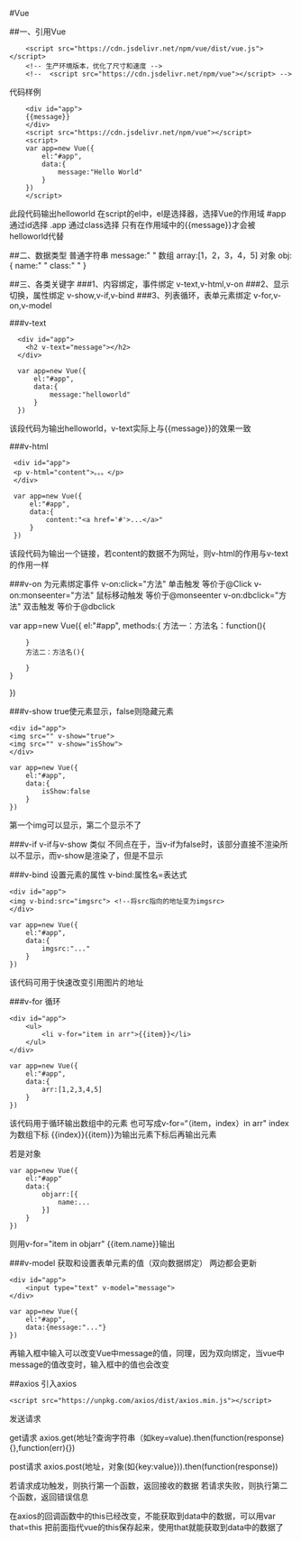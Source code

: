 #Vue

##一、引用Vue
<!-- 开发环境版本，包含了有帮助的命令行警告 -->
        <script src="https://cdn.jsdelivr.net/npm/vue/dist/vue.js"></script>
        <!-- 生产环境版本，优化了尺寸和速度 -->
        <!--  <script src="https://cdn.jsdelivr.net/npm/vue"></script> -->

代码样例

        <div id="app">
        {{message}}
        </div>
        <script src="https://cdn.jsdelivr.net/npm/vue"></script>
        <script>
        var app=new Vue({
            el:"#app",
            data:{
                message:"Hello World"
            }
        })
        </script>

此段代码输出helloworld
在script的el中，el是选择器，选择Vue的作用域
 #app 通过id选择
 .app 通过class选择
 只有在作用域中的{{message}}才会被helloworld代替

##二、数据类型
普通字符串 message:"  "
数组 array:[1，2，3，4，5]
对象 obj:{
    name:" "
    class:" "
}

##三、各类关键字
###1、内容绑定，事件绑定
v-text,v-html,v-on
###2、显示切换，属性绑定
v-show,v-if,v-bind
###3、列表循环，表单元素绑定
v-for,v-on,v-model

###v-text


      <div id="app">
        <h2 v-text="message"></h2>
      </div>

      var app=new Vue({
          el:"#app",
          data:{
              message:"helloworld"
          }
      })

该段代码为输出helloworld，v-text实际上与{{message}}的效果一致

###v-html


     <div id="app">
     <p v-html="content">。。。</p>
     </div>

     var app=new Vue({
         el:"#app",
         data:{
             content:"<a href='#'>...</a>"
         }
     })

该段代码为输出一个链接，若content的数据不为网址，则v-html的作用与v-text的作用一样

###v-on
为元素绑定事件
v-on:click="方法"  单击触发   等价于@Click
v-on:monseenter="方法" 鼠标移动触发 等价于@monseenter
v-on:dbclick="方法" 双击触发 等价于@dbclick

var app=new Vue({
    el:"#app",
    methods:{
        方法一：方法名：function(){

        }
        方法二：方法名(){

        }
    }
})

###v-show
true使元素显示，false则隐藏元素

    <div id="app">
    <img src="" v-show="true">
    <img src="" v-show="isShow">
    </div>

    var app=new Vue({
        el:"#app",
        data:{
            isShow:false
        }
    })
第一个img可以显示，第二个显示不了

###v-if
v-if与v-show 类似
不同点在于，当v-if为false时，该部分直接不渲染所以不显示，而v-show是渲染了，但是不显示

###v-bind
设置元素的属性
v-bind:属性名=表达式

    <div id="app">
    <img v-bind:src="imgsrc"> <!--将src指向的地址变为imgsrc>
    </div>

    var app=new Vue({
        el:"#app",
        data:{
            imgsrc:"..."
        }
    })
该代码可用于快速改变引用图片的地址



###v-for
循环

    <div id="app">
        <ul>
            <li v-for="item in arr">{{item}}</li>
        </ul>
    </div>

    var app=new Vue({
        el:"#app",
        data:{
            arr:[1,2,3,4,5]
        }
    })

该代码用于循环输出数组中的元素
也可写成v-for=“（item，index）in arr" index为数组下标
{{index}}{{item}}为输出元素下标后再输出元素

若是对象

    var app=new Vue({
        el:"#app"
        data:{
            objarr:[{
                name:...
            }]
        }
    })

则用v-for="item in objarr" {{item.name}}输出

###v-model
获取和设置表单元素的值（双向数据绑定）
两边都会更新

    <div id="app">
        <input type="text" v-model="message">
    </div>

    var app=new Vue({
        el:"#app",
        data:{message:"..."}
    })

再输入框中输入可以改变Vue中message的值，同理，因为双向绑定，当vue中message的值改变时，输入框中的值也会改变

##axios
引入axios

    <script src="https://unpkg.com/axios/dist/axios.min.js"></script>

发送请求

get请求
axios.get(地址?查询字符串（如key=value).then(function(response){},function(err){})

post请求
axios.post(地址，对象(如{key:value})).then(function(response))

若请求成功触发，则执行第一个函数，返回接收的数据
若请求失败，则执行第二个函数，返回错误信息

在axios的回调函数中的this已经改变，不能获取到data中的数据，可以用var that=this 把前面指代vue的this保存起来，使用that就能获取到data中的数据了

